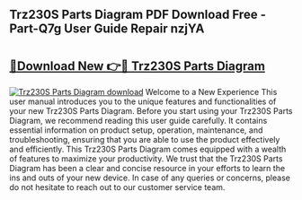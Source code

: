 ## Trz230S Parts Diagram PDF Download Free - Part-Q7g User Guide Repair nzjYA

# <h2><a href="http://dfov306.blite.top/?on=Trz230S+Parts+Diagram">🔗Download New 👉🔴 Trz230S Parts Diagram</a></h2>

[![Trz230S Parts Diagram download](https://i.imgur.com/lujVjoI.png)](http://dfov306.blite.top/?on=Trz230S+Parts+Diagram)
Welcome to a New Experience This user manual introduces you to the unique features and functionalities of your new Trz230S Parts Diagram. Before you start using your Trz230S Parts Diagram, we recommend reading this user guide carefully. It contains essential information on product setup, operation, maintenance, and troubleshooting, ensuring that you are able to use the product effectively and efficiently. This Trz230S Parts Diagram comes equipped with a wealth of features to maximize your productivity. We trust that the Trz230S Parts Diagram has been a clear and concise resource in your efforts to learn the ins and outs of your new device. In case of any queries or concerns, please do not hesitate to reach out to our customer service team.
